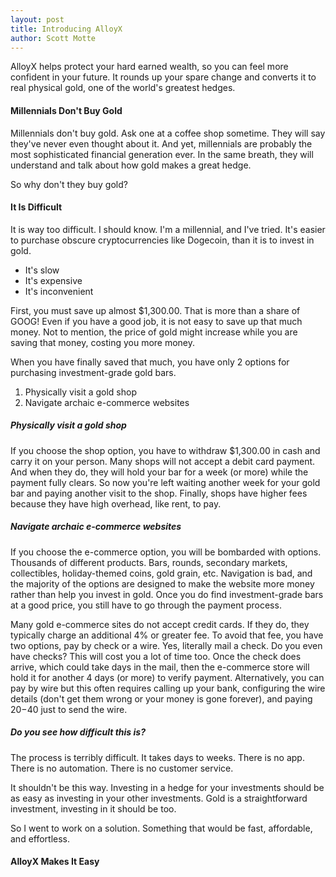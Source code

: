 ```yaml
---
layout: post
title: Introducing AlloyX
author: Scott Motte
---
```


AlloyX helps protect your hard earned wealth, so you can feel more confident in your future. It rounds up your spare change and converts it to real physical gold, one of the world's greatest hedges.

#### Millennials Don't Buy Gold

Millennials don't buy gold. Ask one at a coffee shop sometime. They will say they've never even thought about it. And yet, millennials are probably the most sophisticated financial generation ever. In the same breath, they will understand and talk about how gold makes a great hedge.

So why don't they buy gold?

#### It Is Difficult

It is way too difficult. I should know. I'm a millennial, and I've tried. It's easier to purchase obscure cryptocurrencies like Dogecoin, than it is to invest in gold.

* It's slow
* It's expensive
* It's inconvenient

First, you must save up almost $1,300.00. That is more than a share of GOOG! Even if you have a good job, it is not easy to save up that much money. Not to mention, the price of gold might increase while you are saving that money, costing you more money.

When you have finally saved that much, you have only 2 options for purchasing investment-grade gold bars.

1. Physically visit a gold shop
2. Navigate archaic e-commerce websites

##### Physically visit a gold shop

If you choose the shop option, you have to withdraw $1,300.00 in cash and carry it on your person. Many shops will not accept a debit card payment. And when they do, they will hold your bar for a week (or more) while the payment fully clears. So now you're left waiting another week for your gold bar and paying another visit to the shop. Finally, shops have higher fees because they have high overhead, like rent, to pay.

##### Navigate archaic e-commerce websites

If you choose the e-commerce option, you will be bombarded with options. Thousands of different products. Bars, rounds, secondary markets, collectibles, holiday-themed coins, gold grain, etc. Navigation is bad, and the majority of the options are designed to make the website more money rather than help you invest in gold. Once you do find investment-grade bars at a good price, you still have to go through the payment process. 

Many gold e-commerce sites do not accept credit cards. If they do, they typically charge an additional 4% or greater fee. To avoid that fee, you have two options, pay by check or a wire. Yes, literally mail a check. Do you even have checks? This will cost you a lot of time too. Once the check does arrive, which could take days in the mail, then the e-commerce store will hold it for another 4 days (or more) to verify payment. Alternatively, you can pay by wire but this often requires calling up your bank, configuring the wire details (don't get them wrong or your money is gone forever), and paying $20-$40 just to send the wire.

##### Do you see how difficult this is?

The process is terribly difficult. It takes days to weeks. There is no app. There is no automation. There is no customer service.

It shouldn't be this way. Investing in a hedge for your investments should be as easy as investing in your other investments. Gold is a straightforward investment, investing in it should be too.

So I went to work on a solution. Something that would be fast, affordable, and effortless.

#### AlloyX Makes It Easy
